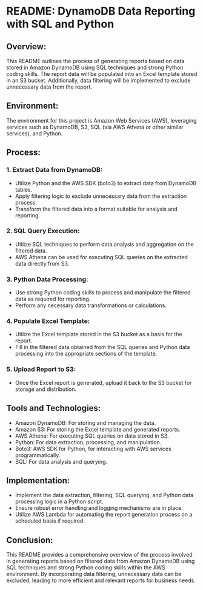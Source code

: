 # README: DynamoDB Data Reporting with SQL and Python

## Overview:
This README outlines the process of generating reports based on data stored in Amazon DynamoDB using SQL techniques and strong Python coding skills. The report data will be populated into an Excel template stored in an S3 bucket. Additionally, data filtering will be implemented to exclude unnecessary data from the report.

## Environment:
The environment for this project is Amazon Web Services (AWS), leveraging services such as DynamoDB, S3, SQL (via AWS Athena or other similar services), and Python.

## Process:

### 1. Extract Data from DynamoDB:
- Utilize Python and the AWS SDK (boto3) to extract data from DynamoDB tables.
- Apply filtering logic to exclude unnecessary data from the extraction process.
- Transform the filtered data into a format suitable for analysis and reporting.

### 2. SQL Query Execution:
- Utilize SQL techniques to perform data analysis and aggregation on the filtered data.
- AWS Athena can be used for executing SQL queries on the extracted data directly from S3.

### 3. Python Data Processing:
- Use strong Python coding skills to process and manipulate the filtered data as required for reporting.
- Perform any necessary data transformations or calculations.

### 4. Populate Excel Template:
- Utilize the Excel template stored in the S3 bucket as a basis for the report.
- Fill in the filtered data obtained from the SQL queries and Python data processing into the appropriate sections of the template.

### 5. Upload Report to S3:
- Once the Excel report is generated, upload it back to the S3 bucket for storage and distribution.

## Tools and Technologies:
- Amazon DynamoDB: For storing and managing the data.
- Amazon S3: For storing the Excel template and generated reports.
- AWS Athena: For executing SQL queries on data stored in S3.
- Python: For data extraction, processing, and manipulation.
- Boto3: AWS SDK for Python, for interacting with AWS services programmatically.
- SQL: For data analysis and querying.

## Implementation:
- Implement the data extraction, filtering, SQL querying, and Python data processing logic in a Python script.
- Ensure robust error handling and logging mechanisms are in place.
- Utilize AWS Lambda for automating the report generation process on a scheduled basis if required.

## Conclusion:
This README provides a comprehensive overview of the process involved in generating reports based on filtered data from Amazon DynamoDB using SQL techniques and strong Python coding skills within the AWS environment. By incorporating data filtering, unnecessary data can be excluded, leading to more efficient and relevant reports for business needs.
